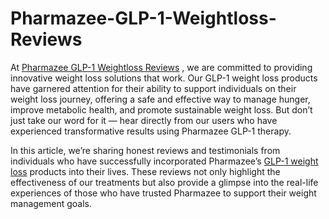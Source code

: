 # Pharmazee-GLP-1-Weightloss-Reviews

At [Pharmazee GLP-1 Weightloss Reviews](https://www.offerplox.com/weight-loss/pharmazee-glp-1-weightloss-reviews/) , we are committed to providing innovative weight loss solutions that work. Our GLP-1 weight loss products have garnered attention for their ability to support individuals on their weight loss journey, offering a safe and effective way to manage hunger, improve metabolic health, and promote sustainable weight loss. But don’t just take our word for it — hear directly from our users who have experienced transformative results using Pharmazee GLP-1 therapy.

In this article, we’re sharing honest reviews and testimonials from individuals who have successfully incorporated Pharmazee’s [GLP-1 weight loss](https://www.offerplox.com/weight-loss/pharmazee-glp-1-weightloss-reviews/) products into their lives. These reviews not only highlight the effectiveness of our treatments but also provide a glimpse into the real-life experiences of those who have trusted Pharmazee to support their weight management goals.
